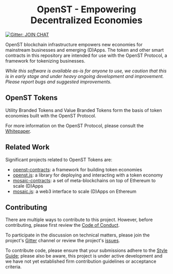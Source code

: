 <h1 align="center">OpenST - Empowering Decentralized Economies</h1>

[![Gitter: JOIN CHAT](https://img.shields.io/badge/gitter-JOIN%20CHAT-brightgreen.svg)](https://gitter.im/OpenSTFoundation/SimpleToken)

OpenST blockchain infrastructure empowers new economies for mainstream businesses and emerging (D)Apps. The token and other smart contracts in this repository are intended for use with the OpenST Protocol, a framework for tokenizing businesses.

_While this software is available as-is for anyone to use, we caution that this is in early stage and under heavy ongoing development and improvement. Please report bugs and suggested improvements._

## OpenST Tokens

Utility Branded Tokens and Value Branded Tokens form the basis of token economies built with the OpenST Protocol.

For more information on the OpenST Protocol, please consult the [Whitepaper](https://drive.google.com/file/d/0Bwgf8QuAEOb7Z2xIeUlLd21DSjQ/view).

## Related Work

Significant projects related to OpenST Tokens are:

- [openst-contracts](https://github.com/OpenSTFoundation/openst-contracts): a framework for building token economies
- [openst.js](https://github.com/OpenSTFoundation/openst.js): a library for deploying and interacting with a token economy
- [mosaic-contracts](https://github.com/OpenSTFoundation/mosaic-contracts): a set of meta-blockchains on top of Ethereum to scale (D)Apps
- [mosaic.js](https://github.com/OpenSTFoundation/mosaic.js): a web3 interface to scale (D)Apps on Ethereum

## Contributing

There are multiple ways to contribute to this project. However, before contributing, please first review the [Code of Conduct](CODE_OF_CONDUCT.md).

To participate in the discussion on technical matters, please join the project's [Gitter](https://gitter.im/OpenSTFoundation/SimpleToken) channel or review the project's [issues](https://github.com/OpenSTFoundation/openst-tokens/issues).

To contribute code, please ensure that your submissions adhere to the [Style Guide](SOLIDITY_STYLE_GUIDE.md); please also be aware, this project is under active development and we have not yet established firm contribution guidelines or acceptance criteria.